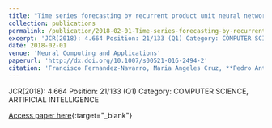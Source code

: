 ```yaml
---
title: "Time series forecasting by recurrent product unit neural networks"
collection: publications
permalink: /publication/2018-02-01-Time-series-forecasting-by-recurrent-product-unit-neural-networks
excerpt: 'JCR(2018): 4.664 Position: 21/133 (Q1) Category: COMPUTER SCIENCE, ARTIFICIAL INTELLIGENCE'
date: 2018-02-01
venue: 'Neural Computing and Applications'
paperurl: 'http://dx.doi.org/10.1007/s00521-016-2494-2'
citation: 'Francisco Fernandez-Navarro, Maria Angeles Cruz, **Pedro Antonio Gutiérrez, **Adiel Castaño-Méndez, César Hervás-Martínez, &quot;Time series forecasting by recurrent product unit neural networks.&quot; Neural Computing and Applications, Vol. 29(3), 2018, pp.779-791.'
---
```

JCR(2018): 4.664 Position: 21/133 (Q1) Category: COMPUTER SCIENCE, ARTIFICIAL INTELLIGENCE

[Access paper here](http://dx.doi.org/10.1007/s00521-016-2494-2){:target="_blank"}
